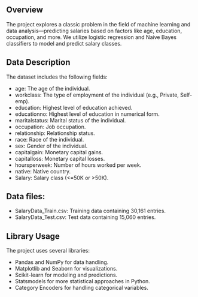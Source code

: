 ## Overview
The project explores a classic problem in the field of machine learning and data analysis—predicting salaries based on factors like age, education, occupation, and more. We utilize logistic regression and Naive Bayes classifiers to model and predict salary classes.

## Data Description
The dataset includes the following fields:

- age: The age of the individual.
- workclass: The type of employment of the individual (e.g., Private, Self-emp).
- education: Highest level of education achieved.
- educationno: Highest level of education in numerical form.
- maritalstatus: Marital status of the individual.
- occupation: Job occupation.
- relationship: Relationship status.
- race: Race of the individual.
- sex: Gender of the individual.
- capitalgain: Monetary capital gains.
- capitalloss: Monetary capital losses.
- hoursperweek: Number of hours worked per week.
- native: Native country.
- Salary: Salary class (<=50K or >50K).

## Data files:
- SalaryData_Train.csv: Training data containing 30,161 entries.
- SalaryData_Test.csv: Test data containing 15,060 entries.

## Library Usage
The project uses several libraries:

- Pandas and NumPy for data handling.
- Matplotlib and Seaborn for visualizations.
- Scikit-learn for modeling and predictions.
- Statsmodels for more statistical approaches in Python.
- Category Encoders for handling categorical variables.
